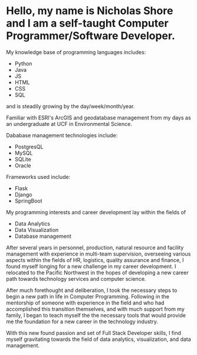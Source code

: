 # Hello, my name is Nicholas Shore and I am a self-taught Computer Programmer/Software Developer.
My knowledge base of programming languages includes:
- Python
- Java
- JS
- HTML
- CSS
- SQL
 
and is steadily growing by the day/week/month/year.
 
Familiar with ESRI's ArcGIS and geodatabase management from my days as an undergraduate at UCF in Environmental Science.

Dababase management technologies include:
- PostgresQL
- MySQL
- SQLite
- Oracle
 
Frameworks used include:
- Flask
- Django
- SpringBoot

My programming interests and career development lay within the fields of 
- Data Analytics
- Data Visualization
- Database management

After several years in personnel, production, natural resource and facility management with experience in multi-team supervision, overseeing various aspects within the fields of HR, logistics, quality assurance and finance, I found myself longing for a new challenge in my career development. I relocated to the Pacific Northwest in the hopes of developing a new career path towards technology services and computer science.

After much forethought and deliberation, I took the necessary steps to begin a new path in life in Computer Programming. Following in the mentorship of someone with experience in the field and who had accomplished this transition themselves, and with much support from my family, I began to teach myself the the necessary tools that would provide me the foundation for a new career in the technology industry.

With this new found passion and set of Full Stack Developer skills, I find myself gravitating towards the field of data analytics, visualization, and data management.
